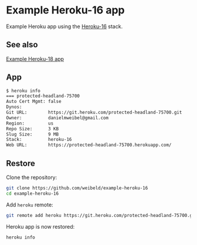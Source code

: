 # Example Heroku-16 app

Example Heroku app using the [Heroku-16](https://devcenter.heroku.com/articles/heroku-16-stack) stack.

## See also

[Example Heroku-18 app](https://github.com/weibeld/example-heroku-18)

## App

```bash
$ heroku info
=== protected-headland-75700
Auto Cert Mgmt: false
Dynos:
Git URL:        https://git.heroku.com/protected-headland-75700.git
Owner:          danielmweibel@gmail.com
Region:         us
Repo Size:      3 KB
Slug Size:      9 MB
Stack:          heroku-16
Web URL:        https://protected-headland-75700.herokuapp.com/
```

## Restore

Clone the repository:

```bash
git clone https://github.com/weibeld/example-heroku-16
cd example-heroku-16
```

Add `heroku` remote:

```bash
git remote add heroku https://git.heroku.com/protected-headland-75700.git
```

Heroku app is now restored:

```bash
heroku info
```
